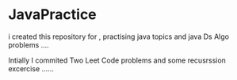 # JavaPractice
i  created this repository for , practising java topics and java Ds Algo problems ....

Intially I commited Two Leet Code problems and some recusrssion excercise ...... 

